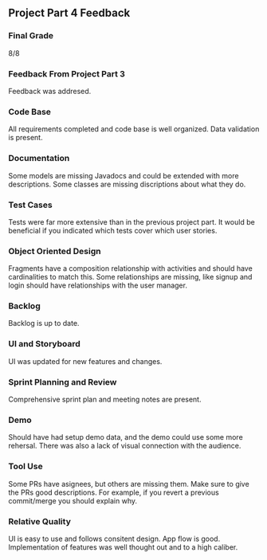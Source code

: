 ## Project Part 4 Feedback

### Final Grade

8/8

### Feedback From Project Part 3

Feedback was addresed.

### Code Base

All requirements completed and code base is well organized. Data validation is present.

### Documentation

Some models are missing Javadocs and could be extended with more descriptions. Some classes are missing discriptions about what they do.

### Test Cases

Tests were far more extensive than in the previous project part. It would be beneficial if you indicated which tests cover which user stories.

### Object Oriented Design

Fragments have a composition relationship with activities and should have cardinalities to match this. Some relationships are missing, like signup and login should have relationships with the user manager.

### Backlog

Backlog is up to date.

### UI and Storyboard

UI was updated for new features and changes.

### Sprint Planning and Review

Comprehensive sprint plan and meeting notes are present.

### Demo 

Should have had setup demo data, and the demo could use some more rehersal. There was also a lack of visual connection with the audience.

### Tool Use

Some PRs have asignees, but others are missing them. Make sure to give the PRs good descriptions. For example, if you revert a previous commit/merge you should explain why.

### Relative Quality

UI is easy to use and follows consitent design. App flow is good. Implementation of features was well thought out and to a high caliber.
